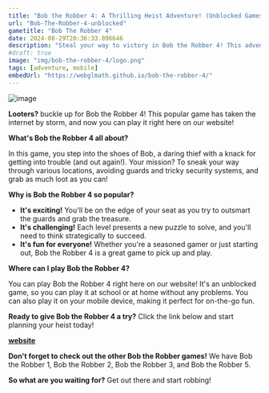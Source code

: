 ```yaml
---
title: "Bob the Robber 4: A Thrilling Heist Adventure! (Unblocked Games, Classroom6X)"
url: "Bob-The-Robber-4-unblocked"
gametitle: "Bob The Robber 4"
date: 2024-08-29T20:36:33.896646
description: "Steal your way to victory in Bob the Robber 4! This adventure game challenges you to outsmart security systems and grab the loot. Play on your computer or mobile device - it's Unblocked and ready for Classroom6X fun!"
#draft: true
image: "img/bob-the-robber-4/logo.png"
tags: [adventure, mobile]
embedUrl: "https://webglmath.github.io/bob-the-robber-4/"
---
```


![image](https://github.com/user-attachments/assets/2c36b303-5385-4d03-96a1-a67f65046f2e)

**Looters?** buckle up for Bob the Robber 4!  This popular game has taken the internet by storm, and now you can play it right here on our website!

**What's Bob the Robber 4 all about?**

In this game, you step into the shoes of Bob, a daring thief with a knack for getting into trouble (and out again!). Your mission? To sneak your way through various locations, avoiding guards and tricky security systems, and grab as much loot as you can! 

**Why is Bob the Robber 4 so popular?**

* **It's exciting!**  You'll be on the edge of your seat as you try to outsmart the guards and grab the treasure.
* **It's challenging!**  Each level presents a new puzzle to solve, and you'll need to think strategically to succeed.
* **It's fun for everyone!** Whether you're a seasoned gamer or just starting out, Bob the Robber 4 is a great game to pick up and play.

**Where can I play Bob the Robber 4?**

You can play Bob the Robber 4 right here on our website! It's an unblocked game, so you can play it at school or at home without any problems. You can also play it on your mobile device, making it perfect for on-the-go fun.

**Ready to give Bob the Robber 4 a try?** Click the link below and start planning your heist today!

**[website](https://online-generator.github.io/unblockedgames/)** 

**Don't forget to check out the other Bob the Robber games!** We have Bob the Robber 1, Bob the Robber 2, Bob the Robber 3, and Bob the Robber 5.  

**So what are you waiting for?**  Get out there and start robbing! 

